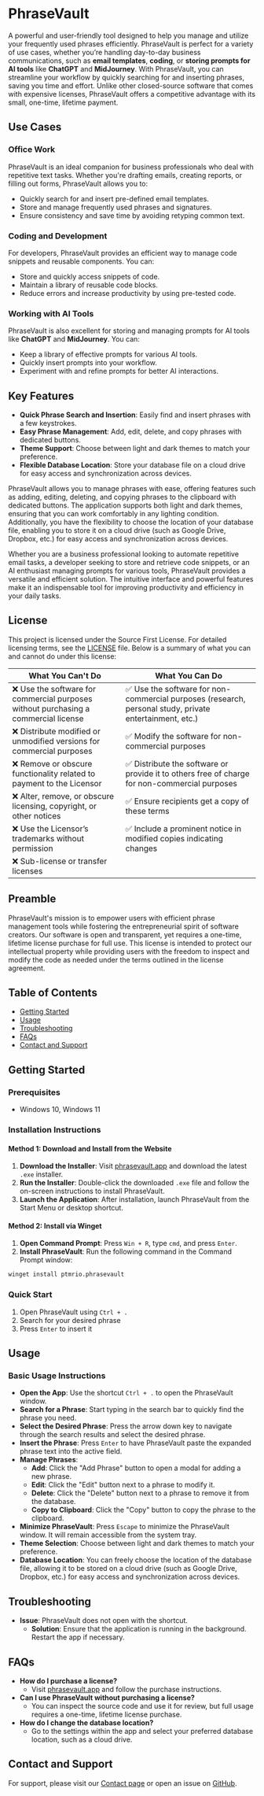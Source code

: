 # PhraseVault

A powerful and user-friendly tool designed to help you manage and utilize your frequently used phrases efficiently. PhraseVault is perfect for a variety of use cases, whether you’re handling day-to-day business communications, such as **email templates**, **coding**, or **storing prompts for AI tools** like **ChatGPT** and **MidJourney**. With PhraseVault, you can streamline your workflow by quickly searching for and inserting phrases, saving you time and effort. Unlike other closed-source software that comes with expensive licenses, PhraseVault offers a competitive advantage with its small, one-time, lifetime payment.

## Use Cases

### Office Work

PhraseVault is an ideal companion for business professionals who deal with repetitive text tasks. Whether you're drafting emails, creating reports, or filling out forms, PhraseVault allows you to:

- Quickly search for and insert pre-defined email templates.
- Store and manage frequently used phrases and signatures.
- Ensure consistency and save time by avoiding retyping common text.

### Coding and Development

For developers, PhraseVault provides an efficient way to manage code snippets and reusable components. You can:

- Store and quickly access snippets of code.
- Maintain a library of reusable code blocks.
- Reduce errors and increase productivity by using pre-tested code.

### Working with AI Tools

PhraseVault is also excellent for storing and managing prompts for AI tools like **ChatGPT** and **MidJourney**. You can:

- Keep a library of effective prompts for various AI tools.
- Quickly insert prompts into your workflow.
- Experiment with and refine prompts for better AI interactions.

## Key Features

- **Quick Phrase Search and Insertion**: Easily find and insert phrases with a few keystrokes.
- **Easy Phrase Management**: Add, edit, delete, and copy phrases with dedicated buttons.
- **Theme Support**: Choose between light and dark themes to match your preference.
- **Flexible Database Location**: Store your database file on a cloud drive for easy access and synchronization across devices.

PhraseVault allows you to manage phrases with ease, offering features such as adding, editing, deleting, and copying phrases to the clipboard with dedicated buttons. The application supports both light and dark themes, ensuring that you can work comfortably in any lighting condition. Additionally, you have the flexibility to choose the location of your database file, enabling you to store it on a cloud drive (such as Google Drive, Dropbox, etc.) for easy access and synchronization across devices.

Whether you are a business professional looking to automate repetitive email tasks, a developer seeking to store and retrieve code snippets, or an AI enthusiast managing prompts for various tools, PhraseVault provides a versatile and efficient solution. The intuitive interface and powerful features make it an indispensable tool for improving productivity and efficiency in your daily tasks.

## License

This project is licensed under the Source First License. For detailed licensing terms, see the [LICENSE](https://github.com/ptmrio/phrasevault/blob/main/LICENSE.md) file. Below is a summary of what you can and cannot do under this license:

| What You Can't Do                                                   | What You Can Do                                                                   |
| ------------------------------------------------------------------  | -----------------------------------------------------------------                  |
| ❌ Use the software for commercial purposes without purchasing a commercial license | ✅ Use the software for non-commercial purposes (research, personal study, private entertainment, etc.) |
| ❌ Distribute modified or unmodified versions for commercial purposes | ✅ Modify the software for non-commercial purposes                                    |
| ❌ Remove or obscure functionality related to payment to the Licensor | ✅ Distribute the software or provide it to others free of charge for non-commercial purposes |
| ❌ Alter, remove, or obscure licensing, copyright, or other notices  | ✅ Ensure recipients get a copy of these terms                                       |
| ❌ Use the Licensor’s trademarks without permission                   | ✅ Include a prominent notice in modified copies indicating changes                  |
| ❌ Sub-license or transfer licenses                                   |                                                                                      |

## Preamble

PhraseVault's mission is to empower users with efficient phrase management tools while fostering the entrepreneurial spirit of software creators. Our software is open and transparent, yet requires a one-time, lifetime license purchase for full use. This license is intended to protect our intellectual property while providing users with the freedom to inspect and modify the code as needed under the terms outlined in the license agreement.

## Table of Contents

- [Getting Started](#getting-started)
- [Usage](#usage)
- [Troubleshooting](#troubleshooting)
- [FAQs](#faqs)
- [Contact and Support](#contact-and-support)

## Getting Started

### Prerequisites

- Windows 10, Windows 11

### Installation Instructions

#### Method 1: Download and Install from the Website

1. **Download the Installer**: Visit [phrasevault.app](https://phrasevault.app) and download the latest `.exe` installer.
2. **Run the Installer**: Double-click the downloaded `.exe` file and follow the on-screen instructions to install PhraseVault.
3. **Launch the Application**: After installation, launch PhraseVault from the Start Menu or desktop shortcut.

#### Method 2: Install via Winget

1. **Open Command Prompt**: Press `Win + R`, type `cmd`, and press `Enter`.
2. **Install PhraseVault**: Run the following command in the Command Prompt window:

```bash
winget install ptmrio.phrasevault
```

### Quick Start

1. Open PhraseVault using `Ctrl + .`
2. Search for your desired phrase
3. Press `Enter` to insert it

## Usage

### Basic Usage Instructions

- **Open the App**: Use the shortcut `Ctrl + .` to open the PhraseVault window.
- **Search for a Phrase**: Start typing in the search bar to quickly find the phrase you need.
- **Select the Desired Phrase**: Press the arrow down key to navigate through the search results and select the desired phrase.
- **Insert the Phrase**: Press `Enter` to have PhraseVault paste the expanded phrase text into the active field.
- **Manage Phrases**:
  - **Add**: Click the "Add Phrase" button to open a modal for adding a new phrase.
  - **Edit**: Click the "Edit" button next to a phrase to modify it.
  - **Delete**: Click the "Delete" button next to a phrase to remove it from the database.
  - **Copy to Clipboard**: Click the "Copy" button to copy the phrase to the clipboard.
- **Minimize PhraseVault**: Press `Escape` to minimize the PhraseVault window. It will remain accessible from the system tray.
- **Theme Selection**: Choose between light and dark themes to match your preference.
- **Database Location**: You can freely choose the location of the database file, allowing it to be stored on a cloud drive (such as Google Drive, Dropbox, etc.) for easy access and synchronization across devices.

## Troubleshooting

- **Issue**: PhraseVault does not open with the shortcut.
  - **Solution**: Ensure that the application is running in the background. Restart the app if necessary.

## FAQs

- **How do I purchase a license?**
  - Visit [phrasevault.app](https://phrasevault.app) and follow the purchase instructions.
- **Can I use PhraseVault without purchasing a license?**
  - You can inspect the source code and use it for review, but full usage requires a one-time, lifetime license purchase.
- **How do I change the database location?**
  - Go to the settings within the app and select your preferred database location, such as a cloud drive.

## Contact and Support

For support, please visit our [Contact page](https://ptmr.io/impressum) or open an issue on [GitHub](https://github.com/ptmrio/phrasevault/issues).
